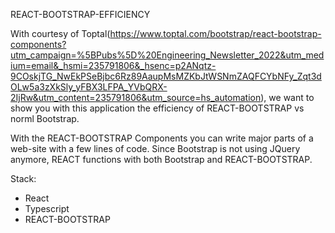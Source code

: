 REACT-BOOTSTRAP-EFFICIENCY

With courtesy of Toptal(https://www.toptal.com/bootstrap/react-bootstrap-components?utm_campaign=%5BPubs%5D%20Engineering_Newsletter_2022&utm_medium=email&_hsmi=235791806&_hsenc=p2ANqtz-9COskjTG_NwEkPSeBjbc6Rz89AaupMsMZKbJtWSNmZAQFCYbNFy_Zqt3dOLw5a3zXkSly_yFBX3LFPA_YVbQRX-2IjRw&utm_content=235791806&utm_source=hs_automation), we want to show you with this application the efficiency of REACT-BOOTSTRAP vs norml Bootstrap.

With the REACT-BOOTSTRAP Components you can write major parts of a web-site with a few lines of code. Since Bootstrap is not using JQuery anymore, REACT functions with both Bootstrap and REACT-BOOTSTRAP.

Stack:
- React
- Typescript
- REACT-BOOTSTRAP
